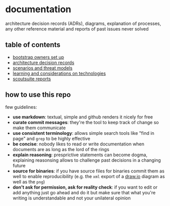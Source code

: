 # documentation

architecture decision records (ADRs), diagrams, explanation of processes, any other reference material and reports of past issues never solved

## table of contents

- [bootstrap owners set up](./BOOTSTRAP.md)
- [architecture decision records](./architecture-decision-records/)
- [scenarios and threat models](./scenarios/)
- [learning and considerations on technologies](./technologies/)
- [scoutsuite reports](./scoutsuite/)

## how to use this repo

few guidelines:

- **use markdown**: textual, simple and github renders it nicely for free
- **curate commit messages**: they're the tool to keep track of change so make them communicate
- **use consistent terminology**: allows simple search tools like "find in page" and `grep` to be highly effective
- **be concise**: nobody likes to read or write documentation when documents are as long as the lord of the rings
- **explain reasoning**: presprictive statements can become dogma, explaining reasonsing allows to challenge past decisions in a changing future
- **source for binaries**: if you have source files for binaries commit them as well to enable reproducibility (e.g. the `xml` export of a [draw.io](https://draw.io/) diagram as well as the `png`)
- **don't ask for permission, ask for reality check**: if you want to edit or add anything just go ahead and do it but make sure that what you're writing is understandable and not your unilateral opinion

